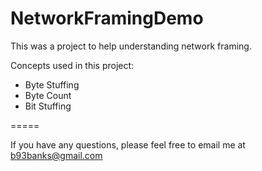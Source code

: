 # NetworkFramingDemo

This was a project to help understanding network framing.

Concepts used in this project:
* Byte Stuffing
* Byte Count
* Bit Stuffing

=====

If you have any questions, please feel free to email me at b93banks@gmail.com
